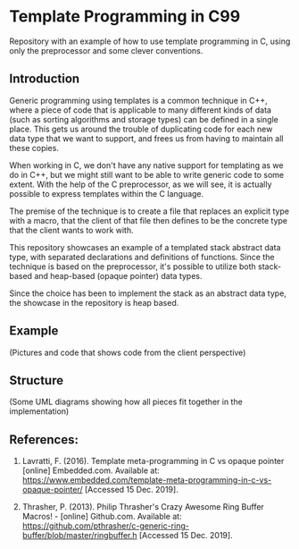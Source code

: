 # Template Programming in C99
Repository with an example of how to use template programming in C, using only
the preprocessor and some clever conventions.

## Introduction
Generic programming using templates is a common technique in C++, where a piece
of code that is applicable to many different kinds of data (such as sorting
algorithms and storage types) can be defined in a single place. This gets us
around the trouble of duplicating code for each new data type that we want to
support, and frees us from having to maintain all these copies.

When working in C, we don't have any native support for templating as we do in
C++, but we might still want to be able to write generic code to some extent.
With the help of the C preprocessor, as we will see, it is actually possible to
express templates within the C language.

The premise of the technique is to create a file that replaces an explicit type
with a macro, that the client of that file then defines to be the concrete type
that the client wants to work with.

This repository showcases an example of a templated stack abstract data type,
with separated declarations and definitions of functions. Since the technique
is based on the preprocessor, it's possible to utilize both stack-based and
heap-based (opaque pointer) data types.

Since the choice has been to implement the stack as an abstract data type, the
showcase in the repository is heap based.

## Example
(Pictures and code that shows code from the client perspective)

## Structure
(Some UML diagrams showing how all pieces fit together in the implementation)

## References:
1. Lavratti, F. (2016). Template meta-programming in C vs opaque pointer
   [online] Embedded.com. Available at:
   https://www.embedded.com/template-meta-programming-in-c-vs-opaque-pointer/
   [Accessed 15 Dec. 2019].

1. Thrasher, P. (2013). Philip Thrasher's Crazy Awesome Ring Buffer Macros! -
   [online] Github.com. Available at:
   https://github.com/pthrasher/c-generic-ring-buffer/blob/master/ringbuffer.h
   [Accessed 15 Dec. 2019].
